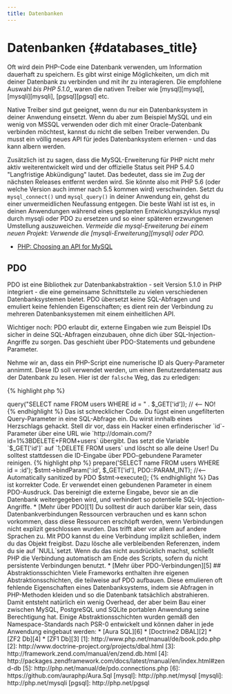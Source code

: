 ```yaml
---
title: Datenbanken
---
```


# Datenbanken {#databases_title}

Oft wird dein PHP-Code eine Datenbank verwenden, um Information dauerhaft zu speichern. Es gibt wirst einige Möglichkeiten, um dich mit deiner Datenbank zu verbinden und mit ihr zu interagieren. Die empfohlene Auswahl _bis PHP 5.1.0__ waren die nativen Treiber wie [mysql][mysql], [mysqli][mysqli], [pgsql][pgsql] etc.

Native Treiber sind gut geeignet, wenn du nur ein Datenbanksystem in deiner Anwendung einsetzt. Wenn du aber zum Beispiel MySQL und ein wenig von MSSQL verwenden oder dich mit einer Oracle-Datenbank verbinden möchtest, kannst du nicht die selben Treiber verwenden. Du musst ein völlig neues API für jedes Datenbanksystem erlernen - und das kann albern werden.

Zusätzlich ist zu sagen, dass die MySQL-Erweiterung für PHP nicht mehr aktiv weiterentwickelt wird und der offizielle Status seit PHP 5.4.0 "Langfristige Abkündigung" lautet. Das bedeutet, dass sie im Zug der nächsten Releases entfernt werden wird. Sie könnte also mit PHP 5.6 (oder welche Version auch immer nach 5.5 kommen wird) verschwinden. Setzt du `mysql_connect()` und `mysql_query()` in deiner Anwendung ein, gehst du einer unvermeidlichen Neufassung entgegen. Die beste Wahl ist ist es, in deinen Anwendungen während eines geplanten Entwicklungszyklus mysql durch mysqli oder PDO zu ersetzen und so einer späteren erzwungenen Umstellung auszuweichen. _Vermeide die mysql-Erweiterung bei einem neuen Projekt: Verwende die [mysqli-Erweiterung][mysqli] oder PDO._

* [PHP: Choosing an API for MySQL](http://php.net/manual/de/mysqlinfo.api.choosing.php)

## PDO

PDO ist eine Bibliothek zur Datenbankabstraktion - seit Version 5.1.0 in PHP integriert - die eine gemeinsame Schnittstelle zu vielen verschiedenen Datenbanksystemen bietet. PDO übersetzt keine SQL-Abfragen und emuliert keine fehlenden Eigenschaften; es dient rein der Verbindung zu mehreren Datenbanksystemen mit einem einheitlichen API.

Wichtiger noch: PDO erlaubt dir, externe Eingaben wie zum Beispiel IDs sicher in deine SQL-Abfragen einzubauen, ohne dich über SQL-Injection-Angriffe zu sorgen. Das geschieht über PDO-Statements und gebundene Parameter.

Nehme wir an, dass ein PHP-Script eine numerische ID als Query-Parameter annimmt. Diese ID soll verwendet werden, um einen Benutzerdatensatz aus der Datenbank zu lesen. Hier ist der `falsche` Weg, das zu erledigen:

{% highlight php %}
<?php
$pdo = new PDO('sqlite:users.db');
$pdo->query("SELECT name FROM users WHERE id = " . $_GET['id']); // <-- NO!
{% endhighlight %}

Das ist schrecklicher Code. Du fügst einen ungefilterten Query-Parameter in eine SQL-Abfrage ein. Du wirst innhalb eines Herzschlags gehackt. Stell dir vor, dass ein  Hacker einen erfinderischer `id`-Parameter über eine URL wie `http://domain.com/?id=1%3BDELETE+FROM+users` übergibt. Das setzt die Variable `$_GET['id']` auf `1;DELETE FROM users` und löscht so alle deine User! Du solltest stattdessen die ID-Eingabe über PDO-gebundene Parameter reinigen.

{% highlight php %}
<?php
$pdo = new PDO('sqlite:users.db');
$stmt = $pdo->prepare('SELECT name FROM users WHERE id = :id');
$stmt->bindParam(':id', $_GET['id'], PDO::PARAM_INT); //<-- Automatically sanitized by PDO
$stmt->execute();
{% endhighlight %}

Das ist korrekter Code. Er verwendet einen gebundenen Parameter in einem PDO-Ausdruck. Das bereinigt die externe Eingabe, bevor sie an die Datenbank weitergegeben wird, und verhindert so potentielle SQL-Injection-Angriffe.

* [Mehr über PDO][1]

Du solltest dir auch darüber klar sein, dass Datenbankverbindungen Ressourcen verbrauchen und es kann schon vorkommen, dass diese Ressourcen erschöpft werden, wenn Verbindungen nicht explizit geschlossen wurden. Das trifft aber vor allem auf andere Sprachen zu. Mit PDO kannst du eine Verbindung implizit schließen, indem du das Objekt freigibst. Dazu lösche alle verbleibenden Referenzen, indem du sie auf `NULL`setzt. Wenn du das nicht ausdrücklich machst, schließt PHP die Verbindung automatisch am Ende des Scripts, sofern du nicht persistente Verbindungen benutzt.

* [Mehr über PDO-Verbindungen][5]

## Abstraktionsschichten

Viele Frameworks enthalten ihre eigenen Abstraktionsschichten, die teilweise auf PDO aufbauen. Diese emulieren oft fehlende Eigenschaften eines Datenbanksystems, indem sie Abfragen in PHP-Methoden kleiden und so die Datenbank tatsächlich abstrahieren. Damit entsteht natürlich ein wenig Overhead, der aber beim Bau einer zwischen MySQL, PostgreSQL und SQLite portablen Anwendung seine Berechtigung hat.
 
Einige Abstraktionsschichten wurden gemäß den Namespace-Standards nach PSR-0 entwickelt und können daher in jede Anwendung eingebaut werden:

* [Aura SQL][6]
* [Doctrine2 DBAL][2]
* [ZF2 Db][4]
* [ZF1 Db][3]

[1]: http://www.php.net/manual/de/book.pdo.php
[2]: http://www.doctrine-project.org/projects/dbal.html
[3]: http://framework.zend.com/manual/en/zend.db.html
[4]: http://packages.zendframework.com/docs/latest/manual/en/index.html#zend-db
[5]: http://php.net/manual/de/pdo.connections.php
[6]: https://github.com/auraphp/Aura.Sql

[mysql]: http://php.net/mysql
[mysqli]: http://php.net/mysqli
[pgsql]: http://php.net/pgsql
